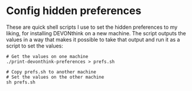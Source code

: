 # Config hidden preferences

These are quick shell scripts I use to set the hidden preferences to my liking, for installing DEVONthink on a new machine. The script outputs the values in a way that makes it possible to take that output and run it as a script to set the values:
```
# Get the values on one machine
./print-devonthink-preferences > prefs.sh

# Copy prefs.sh to another machine
# Set the values on the other machine
sh prefs.sh
```
